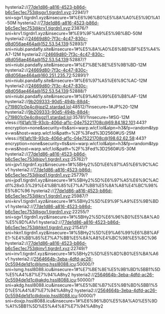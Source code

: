 hysteria2://77de1d86-a816-4523-b86d-b6c5ec1ec753@sgv1.tigrdn1.xyz:22941/?sni=sgv1.tigrdn1.xyz&insecure=1#%E6%96%B0%E5%8A%A0%E5%9D%A1-50M
hysteria2://77de1d86-a816-4523-b86d-b6c5ec1ec753@krv1.tigrdn1.xyz:23876/?sni=krv1.tigrdn1.xyz&insecure=1#%E9%9F%A9%E5%9B%BD-50M
hysteria2://24669d80-7f3c-4c47-830c-d8d056ae464a@152.53.54.139:52893/?sni=niubi.pandafly.site&insecure=1#%E5%8A%A0%E6%8B%BF%E5%A4%A7-12M
hysteria2://24669d80-7f3c-4c47-830c-d8d056ae464a@152.53.54.139:52887/?sni=niubi.pandafly.site&insecure=1#%E7%BE%8E%E5%9B%BD-12M
hysteria2://24669d80-7f3c-4c47-830c-d8d056ae464a@160.251.235.72:52891/?sni=niubi.pandafly.site&insecure=1#%E6%97%A5%E6%9C%AC-12M
hysteria2://24669d80-7f3c-4c47-830c-d8d056ae464a@152.53.54.139:52888/?sni=niubi.pandafly.site&insecure=1#%E9%A6%99%E6%B8%AF-12M
hysteria2://9b209333-90d5-494b-88d4-c719801c0e4c@jpzl2.stardad.lol:48512/?insecure=1#JP%20-12M
hysteria2://9b209333-90d5-494b-88d4-c719801c0e4c@sgzl1.stardad.lol:35781/?insecure=1#SG-12M
vless://f41afc19-93cb-406d-af1c-04e75221708c@69.84.182.101:443?encryption=none&security=tls&sni=warp.wlcf.lol&alpn=h3&fp=random&type=ws&host=warp.wlcf.lol&path=%2F%3Fed%3D2560#US-25M
vless://f41afc19-93cb-406d-af1c-04e75221708c@198.62.62.58:443?encryption=none&security=tls&sni=warp.wlcf.lol&alpn=h3&fp=random&type=ws&host=warp.wlcf.lol&path=%2F%3Fed%3D2560#US-30M
hysteria2://77de1d86-a816-4523-b86d-b6c5ec1ec753@jpv1.tigrdn1.xyz:25762/?sni=jpv1.tigrdn1.xyz&insecure=1#%5BHy2%5D%E6%97%A5%E6%9C%ACv1
hysteria2://77de1d86-a816-4523-b86d-b6c5ec1ec753@jpd1.tigrdn1.xyz:25779/?sni=jpd1.tigrdn1.xyz&insecure=1#%5BHy2%5D%E6%97%A5%E6%9C%ACd1%28x0.5%29%E4%BB%85%E7%A7%BB%E5%8A%A8%E4%BC%98%E5%8C%96
hysteria2://77de1d86-a816-4523-b86d-b6c5ec1ec753@krv1.tigrdn1.xyz:25987/?sni=krv1.tigrdn1.xyz&insecure=1#%5BHy2%5D%E9%9F%A9%E5%9B%BDv1
hysteria2://77de1d86-a816-4523-b86d-b6c5ec1ec753@sgv1.tigrdn1.xyz:22255/?sni=sgv1.tigrdn1.xyz&insecure=1#%5BHy2%5D%E6%96%B0%E5%8A%A0%E5%9D%A1v1
hysteria2://77de1d86-a816-4523-b86d-b6c5ec1ec753@hkn1.tigrdn1.xyz:21541/?sni=hkn1.tigrdn1.xyz&insecure=1#%5BHy2%5D%E9%A6%99%E6%B8%AFE1-%E4%BB%85%E7%A7%BB%E5%8A%A8%E4%BC%98%E5%8C%96
hysteria2://77de1d86-a816-4523-b86d-b6c5ec1ec753@inv1.tigrdn1.xyz:22749/?sni=inv1.tigrdn1.xyz&insecure=1#%5BHy2%5D%E5%8D%B0%E5%BA%A6v1
hysteria2://2564664b-3eba-4dfd-ac26-0c5594de1d1c@lsmg.hssl8088.icu:50000/?sni=lsmg.hssl8088.icu&insecure=1#%E7%BE%8E%E5%9B%BD%5BB1%5D%E5%A4%87%E7%94%A8hy2
hysteria2://2564664b-3eba-4dfd-ac26-0c5594de1d1c@akdg.hssl8088.icu:50000/?sni=akdg.hssl8088.icu&insecure=1#%E5%BE%B7%E5%9B%BD%5BB1%5D%E5%A4%87%E7%94%A8hy2
hysteria2://2564664b-3eba-4dfd-ac26-0c5594de1d1c@doxjp.hssl8088.icu:50000/?sni=doxjp.hssl8088.icu&insecure=1#%E6%96%B0%E5%8A%A0%E5%9D%A1%5BB1%5D%E5%A4%87%E7%94%A8hy2
